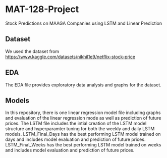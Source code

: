 # MAT-128-Project
Stock Predictions on MAAGA Companies using LSTM and Linear Prediction

## Dataset
We used the dataset from https://www.kaggle.com/datasets/nikhil1e9/netflix-stock-price

## EDA
The EDA file provides exploratory data analysis and graphs for the dataset.

## Models
In this repository, there is one linear regression model file including graphs and evaluation of the linear regression mode as well as prediction of future prices.
The LSTM file includes the intial creation of the LSTM model structure and hyperparamter tuning for both the weekly and daily LSTM models. 
LSTM_Final_Days has the best performing LSTM model trained on days and includes model evaluation and prediction of future prices.
LSTM_Final_Weeks has the best performing LSTM model trained on weeks and includes model evaluation and prediction of future prices. 
